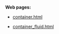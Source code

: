 **Web pages:**

- [container.html](https://bigdata-mindstorms.github.io/jekyll-playground/public/amarande/03/11/container.html)

- [container_fluid.html](https://bigdata-mindstorms.github.io/jekyll-playground/public/amarande/03/11/container_fluid.html)
